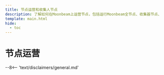 ```yaml
---
title: 节点运营和收集人节点
description: 了解如何在Moonbeam上运营节点，包括运行Moonbeam全节点、收集器节点、索引器节点和预言机节点。
template: main.html
hide:
  - toc
---
```


<h1 class='subsection-title'>节点运营</h1>
<div class='subsection-wrapper'></div>
<div class='disclaimer'>
--8<-- 'text/disclaimers/general.md'
</div>